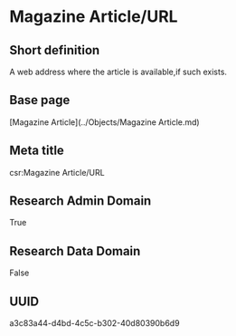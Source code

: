 # Magazine Article/URL
## Short definition
A web address where the article is available,if such exists.
## Base page
[Magazine Article](../Objects/Magazine Article.md)
## Meta title
csr:Magazine Article/URL
## Research Admin Domain
True
## Research Data Domain
False
## UUID
a3c83a44-d4bd-4c5c-b302-40d80390b6d9
